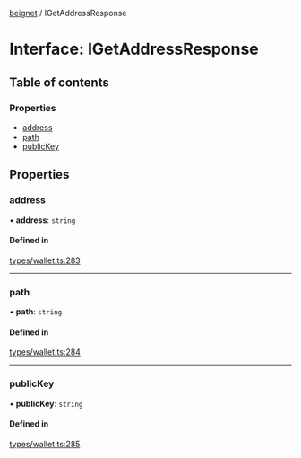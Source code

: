 [beignet](../README.md) / IGetAddressResponse

# Interface: IGetAddressResponse

## Table of contents

### Properties

- [address](IGetAddressResponse.md#address)
- [path](IGetAddressResponse.md#path)
- [publicKey](IGetAddressResponse.md#publickey)

## Properties

### address

• **address**: `string`

#### Defined in

[types/wallet.ts:283](https://github.com/synonymdev/beignet/blob/05d5011/src/types/wallet.ts#L283)

___

### path

• **path**: `string`

#### Defined in

[types/wallet.ts:284](https://github.com/synonymdev/beignet/blob/05d5011/src/types/wallet.ts#L284)

___

### publicKey

• **publicKey**: `string`

#### Defined in

[types/wallet.ts:285](https://github.com/synonymdev/beignet/blob/05d5011/src/types/wallet.ts#L285)
